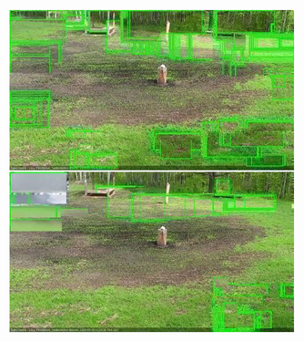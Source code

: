 ![20200525-100308-103312](in2/20200525/20200525-100308-103312_0_.jpg)
![20200525-103318-110322](in2/20200525/20200525-103318-110322_0_.jpg)
